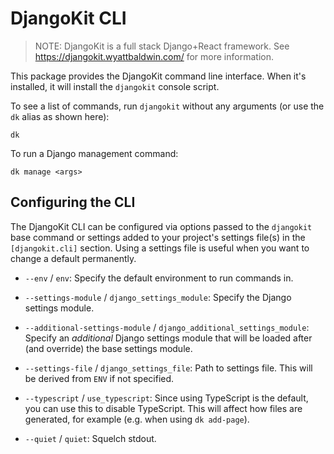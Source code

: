 # DjangoKit CLI

> NOTE: DjangoKit is a full stack Django+React framework. See
> https://djangokit.wyattbaldwin.com/ for more information.

This package provides the DjangoKit command line interface. When it's
installed, it will install the `djangokit` console script.

To see a list of commands, run `djangokit` without any arguments (or use
the `dk` alias as shown here):

    dk

To run a Django management command:

    dk manage <args>

## Configuring the CLI

The DjangoKit CLI can be configured via options passed to the
`djangokit` base command or settings added to your project's settings
file(s) in the `[djangokit.cli]` section. Using a settings file is
useful when you want to change a default permanently.

- `--env` / `env`: Specify the default environment to run commands in.

- `--settings-module` / `django_settings_module`: Specify the Django
  settings module.

- `--additional-settings-module` / `django_additional_settings_module`:
  Specify an *additional* Django settings module that will be loaded
  after (and override) the base settings module.

- `--settings-file` / `django_settings_file`: Path to settings file.
  This will be derived from `ENV` if not specified.

- `--typescript` / `use_typescript`: Since using TypeScript is the
  default, you can use this to disable TypeScript. This will affect how
  files are generated, for example (e.g. when using `dk add-page`).

- `--quiet` / `quiet`: Squelch stdout.
